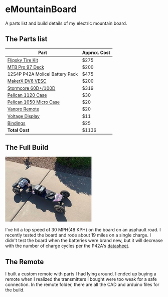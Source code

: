 # eMountainBoard
A parts list and build details of my electric mountain board.
## The Parts list
| Part  | Approx. Cost |
| ------------- | ------------- |
| [Flipsky Tire Kit](https://flipsky.net/products/off-road-skateboard-cruiser-extreme-sports-longboard-dual-drive?variant=31301389746311)| $275  |
| [MTB Pro 97 Deck](https://www.mbs.com/parts/11405-mbs-pro-97-deck-dwii) | $200  |
| 12S4P P42A Molicel Battery Pack| $475 |
| [MakerX DV6 VESC](https://www.makerx-tech.com/collections/x-esc/products/go-foc-dv6-dual-100a-esc-base-on-vesc6) | $200 |
| [Stormcore 60D+/100D](https://lacroixboards.com/products/stormcore?variant=33698898509956) |$319|
| [Pelican 1120 Case](https://www.amazon.com/Pelican-1120-Case-Foam-Black/dp/B0051QIBUE) | $30 |
| [Pelican 1050 Micro Case](https://www.amazon.com/Waterproof-Case-Pelican-1050-Micro/dp/B001PYL1BM/ref=sr_1_3?dchild=1&keywords=1050%2Bpelican%2Bcase&qid=1611619848&s=electronics&sr=1-3&th=1) | $20 |
| [Vanpro Remote](https://www.amazon.com/vanpro-Electric-Skateboard-Wireless-Receiver/dp/B07L498PZR/ref=sr_1_1?dchild=1&keywords=vanpro+skate+remote&qid=1618872689&sr=8-1) | $20 |
| [Voltage Display](https://www.amazon.com/indicator-Backlight%EF%BC%8CWaterproof-voltmeter-Batteries-Lead-acid/dp/B08BX13TYY/ref=sr_1_20?dchild=1&keywords=battery+voltage+display&qid=1618872813&sr=8-20) | $11 |
| [Bindings](https://www.mbs.com/parts/14002-mbs-f1-bindings-1-pair) | $25 |
|**Total Cost**| $1136 |
## The Full Build
![The Full Build](https://github.com/jake8796/eMountainBoard/blob/main/Images/eMountainBoard.jpg)

I've hit a top speed of 30 MPH(48 KPH) on the board on an asphault road. I recently tested the board and rode about 19 miles on a single charge. I didn't test the board when the batteries were brand new, but it will decrease with the number of charge cycles per the P42A's [datasheet](https://www.imrbatteries.com/content/molicel_p42a.pdf).  
## The Remote
I built a custom remote with parts I had lying around. I ended up buying a remote when I realized the transmitters I bought were too weak for a safe connection. In the remote folder, there are all the CAD and arduino files for the build. 
